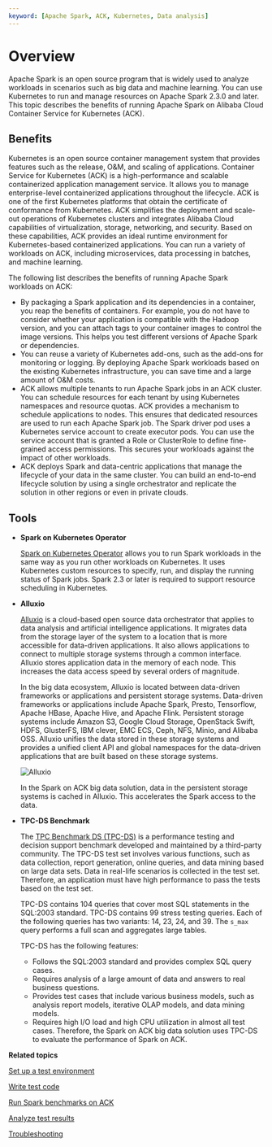 ```yaml
---
keyword: [Apache Spark, ACK, Kubernetes, Data analysis]
---
```


# Overview

Apache Spark is an open source program that is widely used to analyze workloads in scenarios such as big data and machine learning. You can use Kubernetes to run and manage resources on Apache Spark 2.3.0 and later. This topic describes the benefits of running Apache Spark on Alibaba Cloud Container Service for Kubernetes \(ACK\).

## Benefits

Kubernetes is an open source container management system that provides features such as the release, O&M, and scaling of applications. Container Service for Kubernetes \(ACK\) is a high-performance and scalable containerized application management service. It allows you to manage enterprise-level containerized applications throughout the lifecycle. ACK is one of the first Kubernetes platforms that obtain the certificate of conformance from Kubernetes. ACK simplifies the deployment and scale-out operations of Kubernetes clusters and integrates Alibaba Cloud capabilities of virtualization, storage, networking, and security. Based on these capabilities, ACK provides an ideal runtime environment for Kubernetes-based containerized applications. You can run a variety of workloads on ACK, including microservices, data processing in batches, and machine learning.

The following list describes the benefits of running Apache Spark workloads on ACK:

-   By packaging a Spark application and its dependencies in a container, you reap the benefits of containers. For example, you do not have to consider whether your application is compatible with the Hadoop version, and you can attach tags to your container images to control the image versions. This helps you test different versions of Apache Spark or dependencies.
-   You can reuse a variety of Kubernetes add-ons, such as the add-ons for monitoring or logging. By deploying Apache Spark workloads based on the existing Kubernetes infrastructure, you can save time and a large amount of O&M costs.
-   ACK allows multiple tenants to run Apache Spark jobs in an ACK cluster. You can schedule resources for each tenant by using Kubernetes namespaces and resource quotas. ACK provides a mechanism to schedule applications to nodes. This ensures that dedicated resources are used to run each Apache Spark job. The Spark driver pod uses a Kubernetes service account to create executor pods. You can use the service account that is granted a Role or ClusterRole to define fine-grained access permissions. This secures your workloads against the impact of other workloads.
-   ACK deploys Spark and data-centric applications that manage the lifecycle of your data in the same cluster. You can build an end-to-end lifecycle solution by using a single orchestrator and replicate the solution in other regions or even in private clouds.

## Tools

-   **Spark on Kubernetes Operator**

    [Spark on Kubernetes Operator](https://github.com/AliyunContainerService/spark-on-k8s-operator) allows you to run Spark workloads in the same way as you run other workloads on Kubernetes. It uses Kubernetes custom resources to specify, run, and display the running status of Spark jobs. Spark 2.3 or later is required to support resource scheduling in Kubernetes.

-   **Alluxio**

    [Alluxio](https://www.alluxio.io/) is a cloud-based open source data orchestrator that applies to data analysis and artificial intelligence applications. It migrates data from the storage layer of the system to a location that is more accessible for data-driven applications. It also allows applications to connect to multiple storage systems through a common interface. Alluxio stores application data in the memory of each node. This increases the data access speed by several orders of magnitude.

    In the big data ecosystem, Alluxio is located between data-driven frameworks or applications and persistent storage systems. Data-driven frameworks or applications include Apache Spark, Presto, Tensorflow, Apache HBase, Apache Hive, and Apache Flink. Persistent storage systems include Amazon S3, Google Cloud Storage, OpenStack Swift, HDFS, GlusterFS, IBM clever, EMC ECS, Ceph, NFS, Minio, and Alibaba OSS. Alluxio unifies the data stored in these storage systems and provides a unified client API and global namespaces for the data-driven applications that are built based on these storage systems.

    ![Alluxio](https://static-aliyun-doc.oss-cn-hangzhou.aliyuncs.com/assets/img/en-US/7335780061/p158128.jpeg)

    In the Spark on ACK big data solution, data in the persistent storage systems is cached in Alluxio. This accelerates the Spark access to the data.

-   **TPC-DS Benchmark**

    The [TPC Benchmark DS \(TPC-DS\)](http://www.tpc.org/tpcds/) is a performance testing and decision support benchmark developed and maintained by a third-party community. The TPC-DS test set involves various functions, such as data collection, report generation, online queries, and data mining based on large data sets. Data in real-life scenarios is collected in the test set. Therefore, an application must have high performance to pass the tests based on the test set.

    TPC-DS contains 104 queries that cover most SQL statements in the SQL:2003 standard. TPC-DS contains 99 stress testing queries. Each of the following queries has two variants: 14, 23, 24, and 39. The `s_max` query performs a full scan and aggregates large tables.

    TPC-DS has the following features:

    -   Follows the SQL:2003 standard and provides complex SQL query cases.
    -   Requires analysis of a large amount of data and answers to real business questions.
    -   Provides test cases that include various business models, such as analysis report models, iterative OLAP models, and data mining models.
    -   Requires high I/O load and high CPU utilization in almost all test cases.
    Therefore, the Spark on ACK big data solution uses TPC-DS to evaluate the performance of Spark on ACK.


**Related topics**  


[Set up a test environment]()

[Write test code]()

[Run Spark benchmarks on ACK]()

[Analyze test results]()

[Troubleshooting]()

